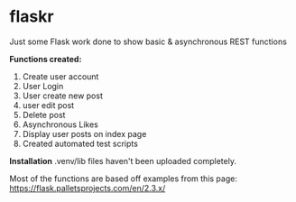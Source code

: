 # flaskr
Just some Flask work done to show basic & asynchronous REST functions

****Functions** created:**

1. Create user account
2. User Login
3. User create new post
4. user edit post
5. Delete post
6. Asynchronous Likes
7. Display user posts on index page
8. Created automated test scripts
   

**Installation**
.venv/lib files haven't been uploaded completely.


Most of the functions are based off examples from this page: https://flask.palletsprojects.com/en/2.3.x/


